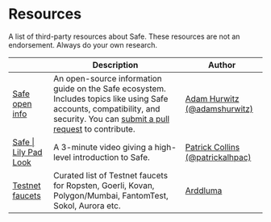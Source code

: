 # Resources

A list of third-party resources about Safe. These resources are not an endorsement. Always do your own research.

|                                                                                                                                            | Description                                                                                                | Author                                                                |
| ------------------------------------------------------------------------------------------------------------------------------------------ | ---------------------------------------------------------------------------------------------------------- | --------------------------------------------------------------------- |
| [Safe open info](https://hackmd.io/@safe/oi) | An open-source information guide on the Safe ecosystem. Includes topics like using Safe accounts, compatibility, and security. You can [submit a pull request](https://github.com/adam-hurwitz/safe-oi) to contribute.          | [Adam Hurwitz (@adamshurwitz)](https://twitter.com/adamshurwitz)      |
| [Safe \| Lily Pad Look](https://www.youtube.com/watch?v=LqbWQg5nsaE)                                                                       | A 3-minute video giving a high-level introduction to Safe.                                                 | [Patrick Collins (@patrickalhpac)](https://twitter.com/patrickalphac) |
| [Testnet faucets](https://github.com/arddluma/awesome-list-testnet-faucets)                                                                | Curated list of Testnet faucets for Ropsten, Goerli, Kovan, Polygon/Mumbai, FantomTest, Sokol, Aurora etc. | [Arddluma](https://github.com/arddluma)                               |
